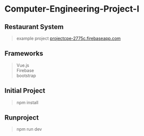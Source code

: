 # Computer-Engineering-Project-I
## Restaurant System

> example project
> <a href="projectcpe-2775c.firebaseapp.com">projectcpe-2775c.firebaseapp.com</a>

## Frameworks
> Vue.js <br>
> Firebase <br>
> bootstrap

## Initial Project
> npm install

## Runproject
> npm run dev
